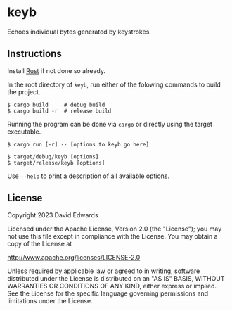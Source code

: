 # keyb

Echoes individual bytes generated by keystrokes.

## Instructions

Install [Rust](https://www.rust-lang.org/tools/install) if not done so already.

In the root directory of `keyb`, run either of the folowing commands to build the project.

```shell
$ cargo build     # debug build
$ cargo build -r  # release build
```

Running the program can be done via `cargo` or directly using the target executable.

```shell
$ cargo run [-r] -- [options to keyb go here]
```

```shell
$ target/debug/keyb [options]
$ target/release/keyb [options]
```

Use `--help` to print a description of all available options.

## License

Copyright 2023 David Edwards

Licensed under the Apache License, Version 2.0 (the "License"); you may not use this file except in compliance with the License. You may obtain a copy of the License at

<http://www.apache.org/licenses/LICENSE-2.0>

Unless required by applicable law or agreed to in writing, software distributed under the License is distributed on an "AS IS" BASIS, WITHOUT WARRANTIES OR CONDITIONS OF ANY KIND, either express or implied. See the License for the specific language governing permissions and limitations under the License.
